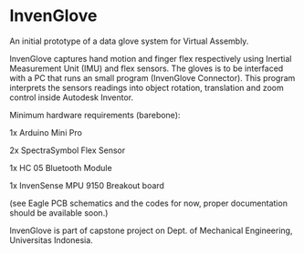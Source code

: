 InvenGlove
==========

An initial prototype of a data glove system for Virtual Assembly. 


InvenGlove captures hand motion and finger flex respectively using Inertial Measurement Unit (IMU)  and flex sensors.  The gloves is to be interfaced with a PC that runs an small program (InvenGlove Connector). This program interprets the sensors readings into object rotation, translation and zoom control inside Autodesk Inventor.

Minimum hardware requirements (barebone):


1x Arduino Mini Pro

2x SpectraSymbol Flex Sensor

1x HC 05 Bluetooth Module

1x InvenSense MPU 9150 Breakout board




(see Eagle PCB schematics and the codes for now, proper documentation should be available soon.)

InvenGlove is part of capstone project on Dept. of Mechanical Engineering, Universitas Indonesia.
